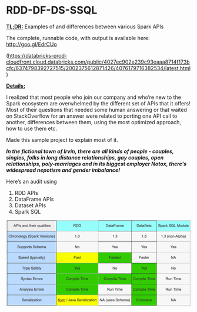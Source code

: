 # RDD-DF-DS-SSQL
<b><u>TL;DR:</b></u> 
Examples of and differences between various Spark APIs

The complete, runnable code, with output is available here: http://goo.gl/EdrCUo

(https://databricks-prod-cloudfront.cloud.databricks.com/public/4027ec902e239c93eaaa8714f173bcfc/6374798392727515/2002375612871426/4076179716382534/latest.html)

<b><u>Details:</b></u>
<p>I realized that most people who join our company and who’re new to the Spark ecosystem are overwhelmed by the different set of APIs that it offers! Most of their questions that needed some human answering or that waited on StackOverflow for an answer were related to porting one API call to another, differences between them, using the most optimized approach, how to use them etc. </p>
<p>
Made this sample project to explain most of it. </p>
<p><b><i>
In the fictional town of Irvin, there are all kinds of people - couples, singles, folks in long distance relationships, gay couples, open relationships, poly-marriages and in its biggest employer Notox, there’s widespread nepotism and gender imbalance!
</b></i></p>

Here’s an audit using 

1. RDD APIs
2. DataFrame APIs
3. Dataset APIs
4. Spark SQL

![Screenshot](rdddfdsssql.png)

